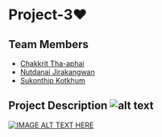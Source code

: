 # Project-3❤
## Team Members
* [Chakkrit Tha-aphai](https://www.facebook.com/zDarksoFTz)
* [Nutdanai Jirakangwan](https://www.facebook.com/profile.php?id=100000670140714)
* [Sukonthip Kotkhum](https://www.facebook.com/sukhonthip.kotkhum.5)


## Project Description ![alt text][logo] 

[![IMAGE ALT TEXT HERE](http://img.youtube.com/vi/PUr61J7USgQ/0.jpg)](http://www.youtube.com/watch?v=PUr61J7USgQ)


[logo]: https://i.ytimg.com/vi/nAAnJCI76ak/maxresdefault.jpg "Logo Title Text 1"






